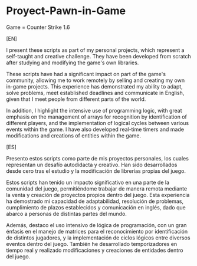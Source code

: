 # Proyect-Pawn-in-Game
Game = Counter Strike 1.6


[EN] 

I present these scripts as part of my personal projects, which represent a self-taught and creative challenge. They have been developed from scratch after studying and modifying the game's own libraries.

These scripts have had a significant impact on part of the game's community, allowing me to work remotely by selling and creating my own in-game projects. This experience has demonstrated my ability to adapt, solve problems, meet established deadlines and communicate in English, given that I meet people from different parts of the world.

In addition, I highlight the intensive use of programming logic, with great emphasis on the management of arrays for recognition by identification of different players, and the implementation of logical cycles between various events within the game. I have also developed real-time timers and made modifications and creations of entities within the game.


[ES]

Presento estos scripts como parte de mis proyectos personales, los cuales representan un desafío autodidacta y creativo. Han sido desarrollados desde cero tras el estudio y la modificación de librerías propias del juego.

Estos scripts han tenido un impacto significativo en una parte de la comunidad del juego, permitiéndome trabajar de manera remota mediante la venta y creación de proyectos propios dentro del juego. Esta experiencia ha demostrado mi capacidad de adaptabilidad, resolución de problemas, cumplimiento de plazos establecidos y comunicación en inglés, dado que abarco a personas de distintas partes del mundo.

Además, destaco el uso intensivo de lógica de programación, con un gran énfasis en el manejo de matrices para el reconocimiento por identificación de distintos jugadores, y la implementación de ciclos lógicos entre diversos eventos dentro del juego. También he desarrollado temporizadores en tiempo real y realizado modificaciones y creaciones de entidades dentro del juego.



